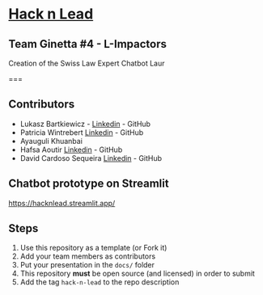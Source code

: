 # [Hack n Lead](https://womenplusplus.ch/hacknlead)
## Team Ginetta #4 - L-Impactors
Creation of the Swiss Law Expert Chatbot Laur

===
## Contributors
- Lukasz Bartkiewicz - [Linkedin](https://www.linkedin.com/in/lukasz-bartkiewicz/) - GitHub
- Patricia Wintrebert [Linkedin](https://www.linkedin.com/in/patriciawintrebert/) - GitHub
- Ayauguli Khuanbai
- Hafsa Aoutir [Linkedin](https://www.linkedin.com/in/hafsa-aoutir-448b52230/) - GitHub
- David Cardoso Sequeira [Linkedin](https://www.linkedin.com/in/uxd-david-c/) - GitHub

## Chatbot prototype on Streamlit 

https://hacknlead.streamlit.app/

## Steps

1. Use this repository as a template (or Fork it)
2. Add your team members as contributors
3. Put your presentation in the `docs/` folder
4. This repository **must** be open source (and licensed) in order to submit
5. Add the tag `hack-n-lead` to the repo description



